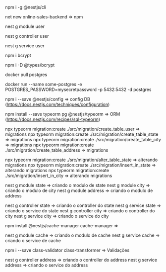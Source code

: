 npm i -g @nestjs/cli

net new online-sales-backend => npm


nest g module user

nest g controller user

nest g service user

npm i bcrypt

npm i -D @types/bcrypt

docker pull postgres

docker run --name some-postgres -e POSTGRES_PASSWORD=mysecretpassword -p 5432:5432 -d postgres

npm i --save @nestjs/config => config DB (https://docs.nestjs.com/techniques/configuration)

npm install --save typeorm pg @nestjs/typeorm  => ORM (https://docs.nestjs.com/recipes/sql-typeorm)

npx typeorm migration:create ./src/migration/create_table_user => migrations
npx typeorm migration:create ./src/migration/create_table_state => migrations
npx typeorm migration:create ./src/migration/create_table_city => migrations
npx typeorm migration:create ./src/migration/create_table_address => migrations

npx typeorm migration:create ./src/migration/alter_table_state => alterando migrations
npx typeorm migration:create ./src/migration/insert_in_state => alterando migrations
npx typeorm migration:create ./src/migration/insert_in_city => alterando migrations

nest g module state => criando o modulo de state
nest g module city => criando o modulo de city
nest g module address => criando o modulo de address

nest g controller state => criando o controller do state
nest g service state => criando o service do state
nest g controller city => criando o controller do city
nest g service city => criando o service do city

npm install @nestjs/cache-manager cache-manager => 

nest g module cache => criando o modulo de cache
nest g service cache => criando o service de cache

npm i --save class-validator class-transformer => Validações


nest g controller address => criando o controller do address
nest g service address => criando o service do address